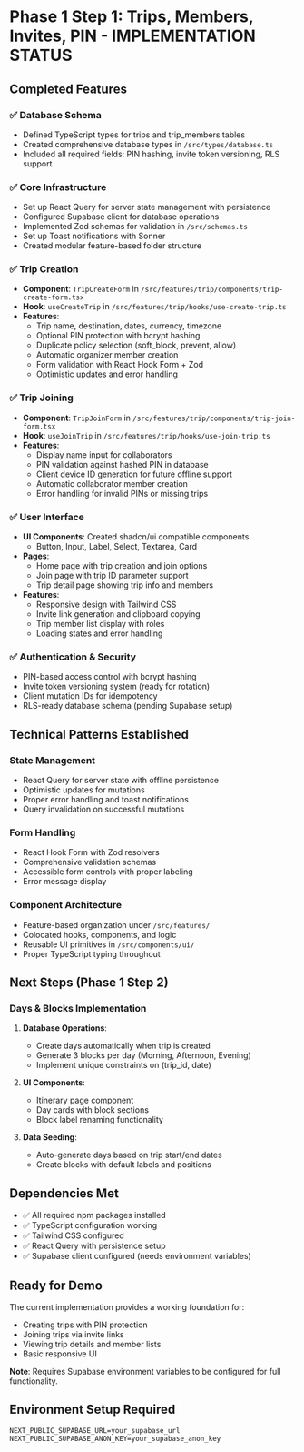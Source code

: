 # Phase 1 Step 1: Trips, Members, Invites, PIN - IMPLEMENTATION STATUS

## Completed Features

### ✅ Database Schema
- Defined TypeScript types for trips and trip_members tables
- Created comprehensive database types in `/src/types/database.ts`
- Included all required fields: PIN hashing, invite token versioning, RLS support

### ✅ Core Infrastructure
- Set up React Query for server state management with persistence
- Configured Supabase client for database operations
- Implemented Zod schemas for validation in `/src/schemas.ts`
- Set up Toast notifications with Sonner
- Created modular feature-based folder structure

### ✅ Trip Creation
- **Component**: `TripCreateForm` in `/src/features/trip/components/trip-create-form.tsx`
- **Hook**: `useCreateTrip` in `/src/features/trip/hooks/use-create-trip.ts`
- **Features**:
  - Trip name, destination, dates, currency, timezone
  - Optional PIN protection with bcrypt hashing
  - Duplicate policy selection (soft_block, prevent, allow)
  - Automatic organizer member creation
  - Form validation with React Hook Form + Zod
  - Optimistic updates and error handling

### ✅ Trip Joining
- **Component**: `TripJoinForm` in `/src/features/trip/components/trip-join-form.tsx`
- **Hook**: `useJoinTrip` in `/src/features/trip/hooks/use-join-trip.ts`
- **Features**:
  - Display name input for collaborators
  - PIN validation against hashed PIN in database
  - Client device ID generation for future offline support
  - Automatic collaborator member creation
  - Error handling for invalid PINs or missing trips

### ✅ User Interface
- **UI Components**: Created shadcn/ui compatible components
  - Button, Input, Label, Select, Textarea, Card
- **Pages**:
  - Home page with trip creation and join options
  - Join page with trip ID parameter support
  - Trip detail page showing trip info and members
- **Features**:
  - Responsive design with Tailwind CSS
  - Invite link generation and clipboard copying
  - Trip member list display with roles
  - Loading states and error handling

### ✅ Authentication & Security
- PIN-based access control with bcrypt hashing
- Invite token versioning system (ready for rotation)
- Client mutation IDs for idempotency
- RLS-ready database schema (pending Supabase setup)

## Technical Patterns Established

### State Management
- React Query for server state with offline persistence
- Optimistic updates for mutations
- Proper error handling and toast notifications
- Query invalidation on successful mutations

### Form Handling
- React Hook Form with Zod resolvers
- Comprehensive validation schemas
- Accessible form controls with proper labeling
- Error message display

### Component Architecture
- Feature-based organization under `/src/features/`
- Colocated hooks, components, and logic
- Reusable UI primitives in `/src/components/ui/`
- Proper TypeScript typing throughout

## Next Steps (Phase 1 Step 2)

### Days & Blocks Implementation
1. **Database Operations**:
   - Create days automatically when trip is created
   - Generate 3 blocks per day (Morning, Afternoon, Evening)
   - Implement unique constraints on (trip_id, date)

2. **UI Components**:
   - Itinerary page component
   - Day cards with block sections
   - Block label renaming functionality

3. **Data Seeding**:
   - Auto-generate days based on trip start/end dates
   - Create blocks with default labels and positions

## Dependencies Met
- ✅ All required npm packages installed
- ✅ TypeScript configuration working
- ✅ Tailwind CSS configured
- ✅ React Query with persistence setup
- ✅ Supabase client configured (needs environment variables)

## Ready for Demo
The current implementation provides a working foundation for:
- Creating trips with PIN protection
- Joining trips via invite links
- Viewing trip details and member lists
- Basic responsive UI

**Note**: Requires Supabase environment variables to be configured for full functionality.

## Environment Setup Required
```env
NEXT_PUBLIC_SUPABASE_URL=your_supabase_url
NEXT_PUBLIC_SUPABASE_ANON_KEY=your_supabase_anon_key
```